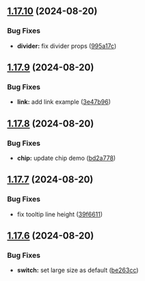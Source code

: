 ## [1.17.10](https://github.com/acronis/ui-component-library/compare/v1.17.9...v1.17.10) (2024-08-20)


### Bug Fixes

* **divider:** fix divider props ([995a17c](https://github.com/acronis/ui-component-library/commit/995a17cc03c9483a6c59c649b25025717396141c))

## [1.17.9](https://github.com/acronis/ui-component-library/compare/v1.17.8...v1.17.9) (2024-08-20)


### Bug Fixes

* **link:** add link example ([3e47b96](https://github.com/acronis/ui-component-library/commit/3e47b96d510ea5ee21883a33b3555f8659cddf26))

## [1.17.8](https://github.com/acronis/ui-component-library/compare/v1.17.7...v1.17.8) (2024-08-20)


### Bug Fixes

* **chip:** update chip demo ([bd2a778](https://github.com/acronis/ui-component-library/commit/bd2a77806c8f40a5d679175c64f3baa55ce0d640))

## [1.17.7](https://github.com/acronis/ui-component-library/compare/v1.17.6...v1.17.7) (2024-08-20)


### Bug Fixes

* fix tooltip line height ([39f6611](https://github.com/acronis/ui-component-library/commit/39f66116a29a103f01ebb428eb45eea2934b0b70))

## [1.17.6](https://github.com/acronis/ui-component-library/compare/v1.17.5...v1.17.6) (2024-08-20)


### Bug Fixes

* **switch:** set large size as default ([be263cc](https://github.com/acronis/ui-component-library/commit/be263cc6cf0ffa0aaf3029b09932ebaf5718ae3b))

